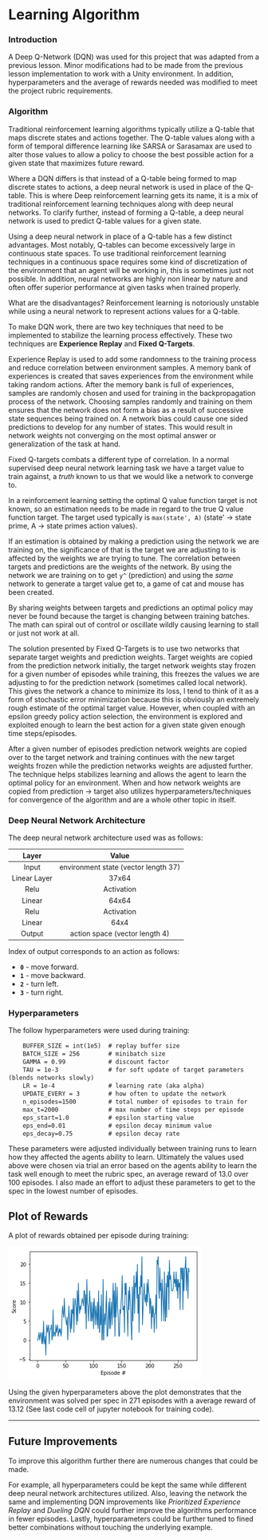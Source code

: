 # Learning Algorithm

### **Introduction**

A Deep Q-Network (DQN) was used for this project that was adapted from a previous lesson. Minor modifications had to be made from the previous lesson implementation to work with a Unity environment. In addition, hyperparameters and the average of rewards needed was modified to meet the project rubric requirements.

### **Algorithm**

Traditional reinforcement learning algorithms typically utilize a Q-table that maps discrete states and actions together. The Q-table values along with a form of temporal difference learning like SARSA or Sarasamax are used to alter those values to allow a policy to choose the best possible action for a given state that maximizes future reward.

Where a DQN differs is that instead of a Q-table being formed to map discrete states to actions, a deep neural network is used in place of the Q-table. This is where Deep reinforcement learning gets its name, it is a mix of traditional reinforcement learning techniques along with deep neural networks. To clarify further, instead of forming a Q-table, a deep neural network is used to predict Q-table values for a given state.

Using a deep neural network in place of a Q-table has a few distinct advantages. Most notably, Q-tables can become excessively large in continuous state spaces. To use traditional reinforcement learning techniques in a continuous space requires some kind of discretization of the environment that an agent will be working in, this is sometimes just not possible. In addition, neural networks are highly non linear by nature and often offer superior performance at given tasks when trained properly.

What are the disadvantages? Reinforcement learning is notoriously unstable while using a neural network to represent actions values for a Q-table.

To make DQN work, there are two key techniques that need to be implemented to stabilize the learning process effectively. These two techniques are **Experience Replay** and **Fixed Q-Targets**.

Experience Replay is used to add some randomness to the training process and reduce correlation between environment samples. A memory bank of experiences is created that saves experiences from the environment while taking random actions. After the memory bank is full of experiences, samples are randomly chosen and used for training in the backpropagation process of the network. Choosing samples randomly and training on them ensures that the network does not form a bias as a result of successive state sequences being trained on. A network bias could cause one sided predictions to develop for any number of states. This would result in network weights not converging on the most optimal answer or generalization of the task at hand.

Fixed Q-targets combats a different type of correlation. In a normal supervised deep neural network learning task we have a target value to train against, a *truth* known to us that we would like a network to converge to.

In a reinforcement learning setting the optimal Q value function target is not known, so an estimation needs to be made in regard to the true Q value function target. The target used typically is `max(state', A)` (state' -> state prime, A -> state primes action values).

If an estimation is obtained by making a prediction using the network we are training on, the significance of that is the target we are adjusting to is affected by the weights we are trying to tune. The correlation between targets and predictions are the weights of the network. By using the network we are training on to get `y^` (prediction) and using the *same* network to generate a target value get to, a game of cat and mouse has been created.

By sharing weights between targets and predictions an optimal policy may never be found because the target is changing between training batches. The math can spiral out of control or oscillate wildly causing learning to stall or just not work at all.

The solution presented by Fixed Q-Targets is to use two networks that separate target weights and prediction weights. Target weights are copied from the prediction network initially, the target network weights stay frozen for a given number of episodes while training, this freezes the values we are adjusting to for the prediction network (sometimes called local network). This gives the network a chance to minimize its loss, I tend to think of it as a form of stochastic error minimization because this is obviously an extremely rough estimate of the optimal target value. However, when coupled with an epsilon greedy policy action selection, the environment is explored and exploited enough to learn the best action for a given state given enough time steps/episodes.

After a given number of episodes prediction network weights are copied over to the target network and training continues with the new target weights frozen while the prediction networks weights are adjusted further. The technique helps stabilizes learning and allows the agent to learn the optimal policy for an environment. When and how network weights are copied from prediction -> target also utilizes hyperparameters/techniques for convergence of the algorithm and are a whole other topic in itself.

### **Deep Neural Network Architecture**

The deep neural network architecture used was as follows:

|Layer | Value |
|:-----:|:---:|
|Input|environment state (vector length 37)|
|Linear Layer|37x64|
|Relu|Activation|
|Linear|64x64|
|Relu|Activation|
|Linear|64x4|
|Output|action space (vector length 4)|

Index of output corresponds to an action as follows:

- **`0`** - move forward.
- **`1`** - move backward.
- **`2`** - turn left.
- **`3`** - turn right.

### **Hyperparameters**

 The follow hyperparameters were used during training:

        BUFFER_SIZE = int(1e5)  # replay buffer size
        BATCH_SIZE = 256        # minibatch size
        GAMMA = 0.99            # discount factor
        TAU = 1e-3              # for soft update of target parameters (blends networks slowly)
        LR = 1e-4               # learning rate (aka alpha)
        UPDATE_EVERY = 3        # how often to update the network
        n_episodes=1500         # total number of episodes to train for
        max_t=2000              # max number of time steps per episode
        eps_start=1.0           # epsilon starting value
        eps_end=0.01            # epsilon decay minimum value
        eps_decay=0.75          # epsilon decay rate

These parameters were adjusted individually between training runs to learn how they affected the agents ability to learn. Ultimately the values used above were chosen via trial an error based on the agents ability to learn the task well enough to meet the rubric spec, an average reward of 13.0 over 100 episodes. I also made an effort to adjust these parameters to get to the spec in the lowest number of episodes.

## Plot of Rewards

A plot of rewards obtained per episode during training:

![Training Reward Plot](images/rewards_training.png)

Using the given hyperparameters above the plot demonstrates that the environment was solved per spec in 271 episodes with a average reward of 13.12 (See last code cell of jupyter notebook for training code).

---

## Future Improvements

To improve this algorithm further there are numerous changes that could be made.

For example, all hyperparameters could be kept the same while different deep neural network architectures utilized. Also, leaving the network the same and implementing DQN improvements like *Prioritized Experience Replay* and *Dueling DQN* could further improve the algorithms performance in fewer episodes. Lastly, hyperparameters could be further tuned to fined better combinations without touching the underlying example.
